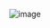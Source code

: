 ![image](https://github.com/ShahbazVK/netflix-mern/assets/63925374/e22c0564-e4bc-43e4-a32d-b97518613fc3)
